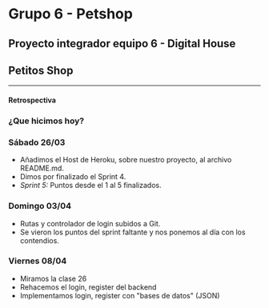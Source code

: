 # Grupo 6 - Petshop
Proyecto integrador equipo 6 - Digital House
---
## Petitos Shop
---
#### Retrospectiva

### ¿Que hicimos hoy?
### Sábado 26/03
- Añadimos el Host de Heroku, sobre nuestro proyecto, al archivo README.md.
- Dimos por finalizado el Sprint 4.
- *Sprint 5:* Puntos desde el 1 al 5 finalizados.

### Domingo 03/04
- Rutas y controlador de login subidos a Git.
- Se vieron los puntos del sprint faltante y nos ponemos al día con los contendios.

### Viernes 08/04
- Miramos la clase 26
- Rehacemos el login, register del backend
- Implementamos login, register con "bases de datos" (JSON)
